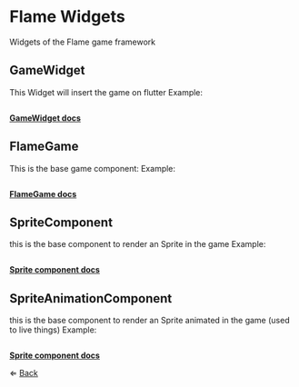 # Flame Widgets
Widgets of the Flame game framework

## GameWidget
This Widget will insert the game on flutter
Example:
```dart

```
**[GameWidget docs](https://docs.flame-engine.org/latest/flame/game_widget.html)**

## FlameGame
This is the base game component:
Example:
```dart

```
**[FlameGame docs](https://docs.flame-engine.org/latest/flame/game.html)**
## SpriteComponent
this is the base component to render an Sprite in the game
Example:
```dart

```
**[Sprite component docs](https://docs.flame-engine.org/latest/flame/components.html#spritecomponent)**

## SpriteAnimationComponent
this is the base component to render an Sprite animated in the game (used to live things)
Example:
```dart

```

**[Sprite component docs](https://docs.flame-engine.org/latest/flame/components.html#spriteanimationcomponent)**

$\Leftarrow$ [Back](README.md) 